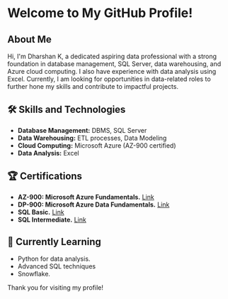 # Welcome to My GitHub Profile!

## About Me
Hi, I'm Dharshan K, a dedicated aspiring data professional with a strong foundation in database management, SQL Server, data warehousing, and Azure cloud computing. I also have experience with data analysis using Excel. Currently, I am looking for opportunities in data-related roles to further hone my skills and contribute to impactful projects.

## 🛠 Skills and Technologies
- **Database Management:** DBMS, SQL Server
- **Data Warehousing:** ETL processes, Data Modeling
- **Cloud Computing:** Microsoft Azure (AZ-900 certified)
- **Data Analysis:** Excel

 
## 🏆 Certifications
- **AZ-900: Microsoft Azure Fundamentals.** [Link](https://learn.microsoft.com/api/credentials/share/en-us/Dharshank-4507/9FD866722FF586D8?sharingId=6515F31CE7CB33C2)
- **DP-900: Microsoft Azure Data Fundamentals.** [Link](https://learn.microsoft.com/api/credentials/share/en-us/Dharshank-4507/ABD46F79C05E386B?sharingId=6515F31CE7CB33C2)
- **SQL Basic.** [Link](https://www.hackerrank.com/certificates/e7470fbf7dcb)
- **SQL Intermediate.** [Link](https://www.hackerrank.com/certificates/f2927b0ba09d)

## 🌱 Currently Learning
- Python for data analysis.
- Advanced SQL techniques
- Snowflake.


Thank you for visiting my profile!


<!--
**Dharshan68/Dharshan68** is a ✨ _special_ ✨ repository because its `README.md` (this file) appears on your GitHub profile.

Here are some ideas to get you started:

- 🔭 I’m currently working on ...
- 🌱 I’m currently learning ...
- 👯 I’m looking to collaborate on ...
- 🤔 I’m looking for help with ...
- 💬 Ask me about ...
- 📫 How to reach me: ...
- 😄 Pronouns: ...
- ⚡ Fun fact: ...
-->
